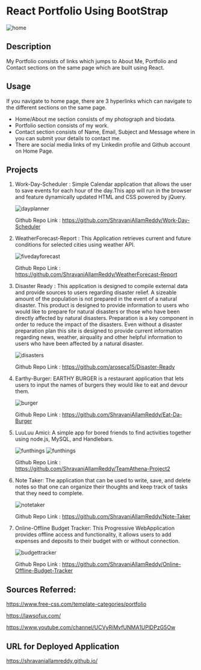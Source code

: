 # React Portfolio Using BootStrap

<img src= "./public/assets/img/reactportfoliodemo.gif" alt= "home">


## Description

My Portfolio consists of links which jumps to About Me, Portfolio and Contact sections on the same page which are built using 
React.

## Usage

If you navigate to home page, there are 3 hyperlinks which can navigate to the different sections on the same page.
  * Home/About me section consists of my photograph and biodata.
  * Portfolio section consists of my work.
  * Contact section consists of Name, Email, Subject and Message where in you can submit your details to contact me.
  * There are social media links of my Linkedin profile and Github account on Home Page.


## Projects

1. Work-Day-Scheduler : Simple Calendar application that allows the user to save events for each hour of the day.This app will run in the browser and feature 
   dynamically updated HTML and CSS powered by jQuery.
    
    <img src= "./public/assets/img/dayscheduler.JPG" alt= "dayplanner">

    Github Repo Link : https://github.com/ShravaniAllamReddy/Work-Day-Scheduler

2. WeatherForecast-Report : This Application retrieves current and future conditions for selected cities using weather API.

    <img src= "./public/assets/img/weather.JPG" alt= "fivedayforecast">

    Github Repo Link : https://github.com/ShravaniAllamReddy/WeatherForecast-Report

3. Disaster Ready :
   This application is designed to compile external data and provide sources to users regarding disaster relief. A sizeable amount of the population is not prepared in the    event of a natural disaster. This product is designed to provide information to users who would like to prepare for natural disasters or those who have been directly affected by natural disasters. Preparation is a key component in order to reduce the impact of the disasters. Even without a disaster preparation plan this site is designed to provide current information regarding news, weather, airquality and other helpful information to users who have been affected by a natural disaster. 

    <img src= "./public/assets/img/disasterready.jpg" alt= "disasters">

    Github Repo Link : https://github.com/aroseca15/Disaster-Ready

4. Earthy-Burger:  EARTHY BURGER is a restaurant application that lets users to input the names of burgers they would like to eat and devour them.
   
    <img src= "./public/assets/img/burgerapp.JPG" alt= "burger">

    Github Repo Link : https://github.com/ShravaniAllamReddy/Eat-Da-Burger

5. LuuLuu Amici: A simple app for bored friends to find activities together using node.js, MySQL, and Handlebars.

    <img src= "./public/assets/img/screenshot1.png" alt= "funthings">

    <img src= "./public/assets/img/screenshot5.png" alt= "funthings">
  
    Github Repo Link : https://github.com/ShravaniAllamReddy/TeamAthena-Project2

6. Note Taker: The application that can be used to write, save, and delete notes so that one can organize their thoughts and keep track of tasks that   they need to complete.

   <img src= "./public/assets/img/demo.gif" alt= "notetaker">

   Github Repo Link : https://github.com/ShravaniAllamReddy/Note-Taker 

7. Online-Offline Budget Tracker: This Progressive WebApplication provides offline access and functionality, it allows users to add expenses and deposits to their budget with or without connection.

   <img src= "./public/assets/img/budgetdemo.gif" alt= "budgettracker">

   Github Repo Link : https://github.com/ShravaniAllamReddy/Online-Offline-Budget-Tracker


## Sources Referred:

https://www.free-css.com/template-categories/portfolio

https://lawsofux.com/

https://www.youtube.com/channel/UCVyRiMvfUNMA1UPlDPzG5Ow


## URL for Deployed Application

https://shravaniallamreddy.github.io/